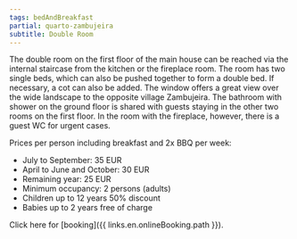 ```yaml
---
tags: bedAndBreakfast
partial: quarto-zambujeira
subtitle: Double Room
---
```


The double room on the first floor of the main house can be reached via the internal staircase from the kitchen or the fireplace room. The room has two single beds, which can also be pushed together to form a double bed. If necessary, a cot can also be added. The window offers a great view over the wide landscape to the opposite village Zambujeira. The bathroom with shower on the ground floor is shared with guests staying in the other two rooms on the first floor. In the room with the fireplace, however, there is a guest WC for urgent cases.

Prices per person including breakfast and 2x BBQ per week:

- July to September: 35 EUR
- April to June and October: 30 EUR
- Remaining year: 25 EUR
- Minimum occupancy: 2 persons (adults)
- Children up to 12 years 50% discount
- Babies up to 2 years free of charge

Click here for [booking]({{ links.en.onlineBooking.path }}).
